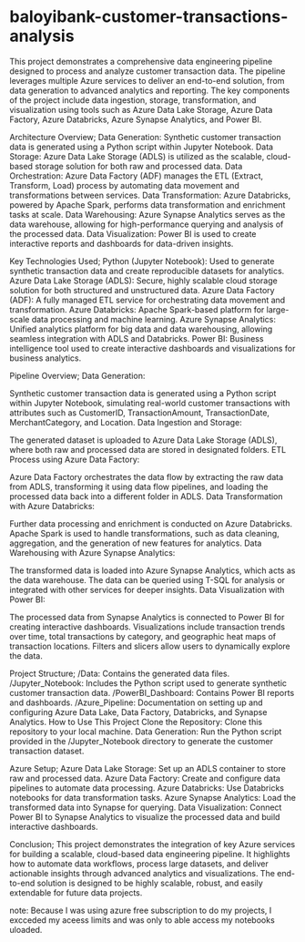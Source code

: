 # baloyibank-customer-transactions-analysis

This project demonstrates a comprehensive data engineering pipeline designed to process and analyze customer transaction data. The pipeline leverages multiple Azure services to deliver an end-to-end solution, from data generation to advanced analytics and reporting. The key components of the project include data ingestion, storage, transformation, and visualization using tools such as Azure Data Lake Storage, Azure Data Factory, Azure Databricks, Azure Synapse Analytics, and Power BI.

Architecture Overview;
Data Generation: Synthetic customer transaction data is generated using a Python script within Jupyter Notebook.
Data Storage: Azure Data Lake Storage (ADLS) is utilized as the scalable, cloud-based storage solution for both raw and processed data.
Data Orchestration: Azure Data Factory (ADF) manages the ETL (Extract, Transform, Load) process by automating data movement and transformations between services.
Data Transformation: Azure Databricks, powered by Apache Spark, performs data transformation and enrichment tasks at scale.
Data Warehousing: Azure Synapse Analytics serves as the data warehouse, allowing for high-performance querying and analysis of the processed data.
Data Visualization: Power BI is used to create interactive reports and dashboards for data-driven insights.

Key Technologies Used;
Python (Jupyter Notebook): Used to generate synthetic transaction data and create reproducible datasets for analytics.
Azure Data Lake Storage (ADLS): Secure, highly scalable cloud storage solution for both structured and unstructured data.
Azure Data Factory (ADF): A fully managed ETL service for orchestrating data movement and transformation.
Azure Databricks: Apache Spark-based platform for large-scale data processing and machine learning.
Azure Synapse Analytics: Unified analytics platform for big data and data warehousing, allowing seamless integration with ADLS and Databricks.
Power BI: Business intelligence tool used to create interactive dashboards and visualizations for business analytics.

Pipeline Overview;
Data Generation:

Synthetic customer transaction data is generated using a Python script within Jupyter Notebook, simulating real-world customer transactions with attributes such as CustomerID, TransactionAmount, TransactionDate, MerchantCategory, and Location.
Data Ingestion and Storage:

The generated dataset is uploaded to Azure Data Lake Storage (ADLS), where both raw and processed data are stored in designated folders.
ETL Process using Azure Data Factory:

Azure Data Factory orchestrates the data flow by extracting the raw data from ADLS, transforming it using data flow pipelines, and loading the processed data back into a different folder in ADLS.
Data Transformation with Azure Databricks:

Further data processing and enrichment is conducted on Azure Databricks. Apache Spark is used to handle transformations, such as data cleaning, aggregation, and the generation of new features for analytics.
Data Warehousing with Azure Synapse Analytics:

The transformed data is loaded into Azure Synapse Analytics, which acts as the data warehouse. The data can be queried using T-SQL for analysis or integrated with other services for deeper insights.
Data Visualization with Power BI:

The processed data from Synapse Analytics is connected to Power BI for creating interactive dashboards. Visualizations include transaction trends over time, total transactions by category, and geographic heat maps of transaction locations. Filters and slicers allow users to dynamically explore the data.

Project Structure;
/Data: Contains the generated data files.
/Jupyter_Notebook: Includes the Python script used to generate synthetic customer transaction data.
/PowerBI_Dashboard: Contains Power BI reports and dashboards.
/Azure_Pipeline: Documentation on setting up and configuring Azure Data Lake, Data Factory, Databricks, and Synapse Analytics.
How to Use This Project
Clone the Repository: Clone this repository to your local machine.
Data Generation: Run the Python script provided in the /Jupyter_Notebook directory to generate the customer transaction dataset.

Azure Setup;
Azure Data Lake Storage: Set up an ADLS container to store raw and processed data.
Azure Data Factory: Create and configure data pipelines to automate data processing.
Azure Databricks: Use Databricks notebooks for data transformation tasks.
Azure Synapse Analytics: Load the transformed data into Synapse for querying.
Data Visualization: Connect Power BI to Synapse Analytics to visualize the processed data and build interactive dashboards.

Conclusion;
This project demonstrates the integration of key Azure services for building a scalable, cloud-based data engineering pipeline. It highlights how to automate data workflows, process large datasets, and deliver actionable insights through advanced analytics and visualizations. The end-to-end solution is designed to be highly scalable, robust, and easily extendable for future data projects.

note: Because I was using azure free subscription to do my projects, I excceded my aceess limits and was only to able access my notebooks uloaded.

